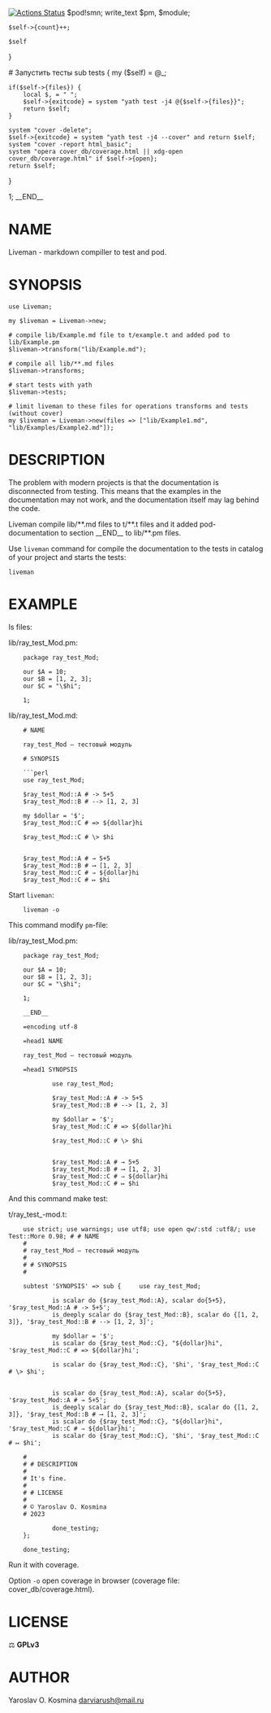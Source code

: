 [![Actions Status](https://github.com/darviarush/perl-liveman/actions/workflows/test.yml/badge.svg)](https://github.com/darviarush/perl-liveman/actions)
$pod!smn;
    write\_text $pm, $module;

    $self->{count}++;

    $self
}

\# Запустить тесты
sub tests {
    my ($self) = @\_;

    if($self->{files}) {
        local $, = " ";
        $self->{exitcode} = system "yath test -j4 @{$self->{files}}";
        return $self;
    }

    system "cover -delete";
    $self->{exitcode} = system "yath test -j4 --cover" and return $self;
    system "cover -report html_basic";
    system "opera cover_db/coverage.html || xdg-open cover_db/coverage.html" if $self->{open};
    return $self;
}

1;
\_\_END\_\_

# NAME

Liveman - markdown compiller to test and pod.

# SYNOPSIS

    use Liveman;

    my $liveman = Liveman->new;

    # compile lib/Example.md file to t/example.t and added pod to lib/Example.pm
    $liveman->transform("lib/Example.md");

    # compile all lib/**.md files
    $liveman->transforms;

    # start tests with yath
    $liveman->tests;

    # limit liveman to these files for operations transforms and tests (without cover)
    my $liveman = Liveman->new(files => ["lib/Example1.md", "lib/Examples/Example2.md"]);

# DESCRIPTION

The problem with modern projects is that the documentation is disconnected from testing.
This means that the examples in the documentation may not work, and the documentation itself may lag behind the code.

Liveman compile lib/\*\*.md files to t/\*\*.t files
and it added pod-documentation to section \_\_END\_\_ to lib/\*\*.pm files.

Use `liveman` command for compile the documentation to the tests in catalog of your project and starts the tests:

    liveman
        

# EXAMPLE

Is files:

lib/ray\_test\_Mod.pm:

        package ray_test_Mod;

        our $A = 10;
        our $B = [1, 2, 3];
        our $C = "\$hi";

        1;

lib/ray\_test\_Mod.md:

        # NAME

        ray_test_Mod — тестовый модуль

        # SYNOPSIS

        ```perl
        use ray_test_Mod;

        $ray_test_Mod::A # -> 5+5
        $ray_test_Mod::B # --> [1, 2, 3]

        my $dollar = '$';
        $ray_test_Mod::C # => ${dollar}hi

        $ray_test_Mod::C # \> $hi


        $ray_test_Mod::A # → 5+5
        $ray_test_Mod::B # ⟶ [1, 2, 3]
        $ray_test_Mod::C # ⇒ ${dollar}hi
        $ray_test_Mod::C # ↦ $hi

Start `liveman`:

        liveman -o
        

This command modify `pm`-file:

lib/ray\_test\_Mod.pm:

        package ray_test_Mod;

        our $A = 10;
        our $B = [1, 2, 3];
        our $C = "\$hi";

        1;

        __END__

        =encoding utf-8

        =head1 NAME

        ray_test_Mod — тестовый модуль

        =head1 SYNOPSIS

                use ray_test_Mod;
                
                $ray_test_Mod::A # -> 5+5
                $ray_test_Mod::B # --> [1, 2, 3]
                
                my $dollar = '$';
                $ray_test_Mod::C # => ${dollar}hi
                
                $ray_test_Mod::C # \> $hi
                
                
                $ray_test_Mod::A # → 5+5
                $ray_test_Mod::B # ⟶ [1, 2, 3]
                $ray_test_Mod::C # ⇒ ${dollar}hi
                $ray_test_Mod::C # ↦ $hi

        

And this command make test:

t/ray\_test\_-mod.t:

        use strict; use warnings; use utf8; use open qw/:std :utf8/; use Test::More 0.98; # # NAME
        # 
        # ray_test_Mod — тестовый модуль
        # 
        # # SYNOPSIS
        # 

        subtest 'SYNOPSIS' => sub {     use ray_test_Mod;
                
                is scalar do {$ray_test_Mod::A}, scalar do{5+5}, '$ray_test_Mod::A # -> 5+5';
                is_deeply scalar do {$ray_test_Mod::B}, scalar do {[1, 2, 3]}, '$ray_test_Mod::B # --> [1, 2, 3]';
                
                my $dollar = '$';
                is scalar do {$ray_test_Mod::C}, "${dollar}hi", '$ray_test_Mod::C # => ${dollar}hi';
                
                is scalar do {$ray_test_Mod::C}, '$hi', '$ray_test_Mod::C # \> $hi';
                
                
                is scalar do {$ray_test_Mod::A}, scalar do{5+5}, '$ray_test_Mod::A # → 5+5';
                is_deeply scalar do {$ray_test_Mod::B}, scalar do {[1, 2, 3]}, '$ray_test_Mod::B # ⟶ [1, 2, 3]';
                is scalar do {$ray_test_Mod::C}, "${dollar}hi", '$ray_test_Mod::C # ⇒ ${dollar}hi';
                is scalar do {$ray_test_Mod::C}, '$hi', '$ray_test_Mod::C # ↦ $hi';

        # 
        # # DESCRIPTION
        # 
        # It's fine.
        # 
        # # LICENSE
        # 
        # © Yaroslav O. Kosmina
        # 2023

                done_testing;
        };

        done_testing;

Run it with coverage.

Option `-o` open coverage in browser (coverage file: cover\_db/coverage.html).

# LICENSE

⚖ **GPLv3**

# AUTHOR

Yaroslav O. Kosmina <darviarush@mail.ru>
